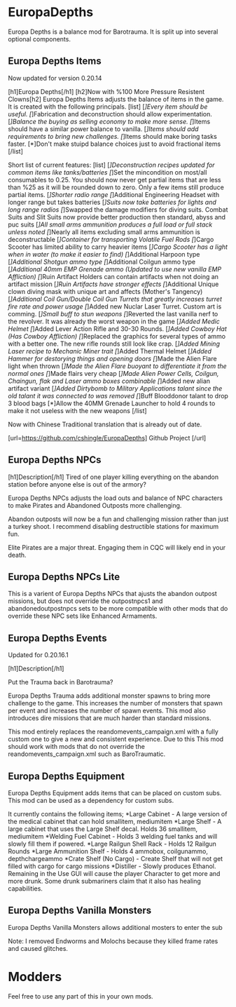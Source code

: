 # EuropaDepths
Europa Depths is a balance mod for Barotrauma. It is split up into several optional components.

## Europa Depths Items

Now updated for version 0.20.14

[h1]Europa Depths[/h1]
[h2]Now with %100 More Pressure Resistent Clowns[h2]
Europa Depths Items adjusts the balance of items in the game. It is created with the following principals.
[list]
[*]Every item should be useful.
[*]Fabrication and deconstruction should allow experimentation.
[*]Balance the buying as selling economy to make more sense.
[*]Items should have a similar power balance to vanilla.
[*]Items should add requirements to bring new challenges.
[*]Items should make boring tasks faster.
[*]Don't make stuipd balance choices just to avoid fractional items
[/list]

Short list of current features:
[list]
[*]Deconstruction recipes updated for common items like tanks/batteries
[*]Set the mincondition on most/all consumables to 0.25. You should now never get partial items that are less than %25 as it will be rounded down to zero. Only a few items still produce partial items.
[*]Shorter radio range
[*]Additional Engineering Headset with longer range but takes batteries
[*]Suits now take batteries for lights and long range radios
[*]Swapped the damage modifiers for diving suits. Combat Suits and Slit Suits now provide better production then standard, abyss and puc suits
[*]All small arms ammunition produces a full load or full stack unless noted
[*]Nearly all items excluding small arms ammunition is deconstructable
[*]Container for transporting Volatile Fuel Rods
[*]Cargo Scooter has limited ability to carry heavier items
[*]Cargo Scooter has a light when in water (to make it easier to find)
[*]Additional Harpoon type
[*]Additional Shotgun ammo type
[*]Additional Coilgun ammo type
[*]Additional 40mm EMP Grenade ammo (Updated to use new vanilla EMP Affliction)
[*]Ruin Artifact Holders can contain artifacts when not doing an artifact mission
[*]Ruin Artifacts have stronger effects
[*]Additional Unique clown diving mask with unique art and affects (Mother's Tangency)
[*]Additional Coil Gun/Double Coil Gun Turrets that greatly increases turret fire rate and power usage
[*]Added new Nuclar Laser Turret. Custom art is comming.
[*]Small buff to stun weapons
[*]Reverted the last vanilla nerf to the revolver. It was already the worst weapon in the game
[*]Added Medic Helmet
[*]Added Lever Action Rifle and 30-30 Rounds.
[*]Added Cowboy Hat (Has Cowboy Affliction)
[*]Replaced the graphics for several types of ammo with a better one. The new rifle rounds still look like crap.
[*]Added Mining Laser recipe to Mechanic Miner trait
[*]Added Thermal Helmet
[*]Added Hammer for destorying things and opening doors
[*]Made the Alien Flare light when thrown
[*]Made the Alien Flare buoyant to differentiate it from the normal ones
[*]Made flairs very cheap
[*]Made Alien Power Cells, Coilgun, Chaingun, flak and Laser ammo boxes combinable
[*]Added new alian artifact variant
[*]Added Dirtybomb to Military Applications talant since the old talant it was connected to was removed
[*]Buff Blooddonor talant to drop 3 blood bags
[*]Allow the 40MM Grenade Launcher to hold 4 rounds to make it not useless with the new weapons
[/list]

Now with Chinese Traditional translation that is already out of date.


[url=https://github.com/cshingle/EuropaDepths] Github Project [/url]

## Europa Depths NPCs
[h1]Description[/h1]
Tired of one player killing everything on the abandon station before anyone else is out of the armory?

Europa Depths NPCs adjusts the load outs and balance of NPC characters to make Pirates and Abandoned Outposts more challenging.

Abandon outposts will now be a fun and challenging mission rather than just a turkey shoot. I recommend disabling destructible stations for maximum fun.

Elite Pirates are a major threat. Engaging them in CQC will likely end in your death.

## Europa Depths NPCs Lite
This is a varient of Europa Depths NPCs that ajusts the abandon outpost missions, but does not override the outpostnpcs1 and abandonedoutpostnpcs sets to be more compatible with other mods that do override these NPC sets like Enhanced Armaments.

## Europa Depths Events
Updated for 0.20.16.1

[h1]Description[/h1]

Put the Trauma back in Barotrauma?

Europa Depths Trauma adds additional monster spawns to bring more challenge to the game.
This increases the number of monsters that spawn per event and increases the number of spawn events.
This mod also introduces dire missions that are much harder than standard missions.

This mod entirely replaces the reandomevents_campaign.xml with a fully custom one to give a new and consistent experience. Due to this This mod should work with mods that do not override the reandomevents_campaign.xml such as BaroTraumatic.

## Europa Depths Equipment
Europa Depths Equipment adds items that can be placed on custom subs. This mod can be used as a dependency for custom subs.

It currently contains the following items;
*Large Cabinet - A large version of the medical cabinet that can hold smallitem, mediumitem
*Large Shelf - A large cabinet that uses the Large Shelf decal. Holds 36 smallitem, mediumitem
*Welding Fuel Cabinet - Holds 3 welding fuel tanks and will slowly fill them if powered.
*Large Railgun Shell Rack - Holds 12 Railgun Rounds
*Large Ammunition Shelf - Holds 4 ammobox, coilgunammo, depthchargeammo
*Crate Shelf (No Cargo) - Create Shelf that will not get filled with cargo for cargo missions
*Distiller - Slowly produces Ethanol. Remaining in the Use GUI will cause the player Character to get more and more drunk. Some drunk submariners claim that it also has healing capabilities.

## Europa Depths Vanilla Monsters
Europa Depths Vanilla Monsters allows additional mosters to enter the sub

Note: I removed Endworms and Molochs because they killed frame rates and caused glitches.

# Modders
Feel free to use any part of this in your own mods.